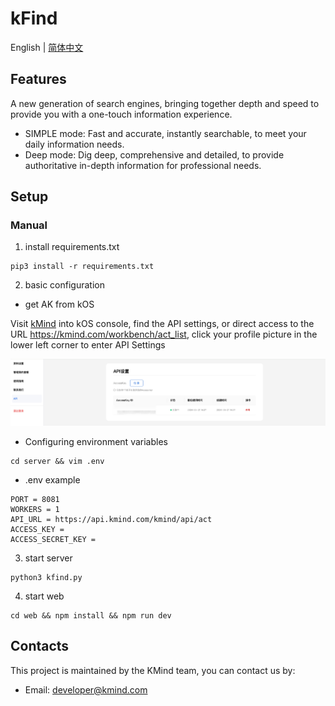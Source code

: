 # kFind
English | [简体中文](README_zh-CN.md)

## Features
A new generation of search engines, bringing together depth and speed to provide you with a one-touch information experience.
- SIMPLE mode: Fast and accurate, instantly searchable, to meet your daily information needs.
- Deep mode: Dig deep, comprehensive and detailed, to provide authoritative in-depth information for professional needs.

## Setup

### Manual
1. install requirements.txt
```shell
pip3 install -r requirements.txt
```

2. basic configuration

- get AK from kOS

Visit [kMind](https://kmind.com/) into kOS console, find the API settings, or direct access to the URL https://kmind.com/workbench/act_list, click your profile picture in the lower left corner to enter API Settings

![ak](https://github.com/KMind-Inc/k-Find/blob/main/assets/ak.png?raw=true)

- Configuring environment variables
```shell
cd server && vim .env
```
- .env example
```shell
PORT = 8081
WORKERS = 1
API_URL = https://api.kmind.com/kmind/api/act
ACCESS_KEY = 
ACCESS_SECRET_KEY = 
```

3. start server 
```shell
python3 kfind.py
```

4. start web
```shell
cd web && npm install && npm run dev
```

## Contacts

This project is maintained by the KMind team, you can contact us by:
* Email: developer@kmind.com
